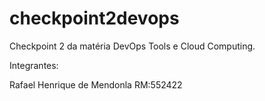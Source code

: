 # checkpoint2devops

Checkpoint 2 da matéria DevOps Tools e Cloud Computing.

Integrantes:

Rafael Henrique de Mendonla RM:552422
